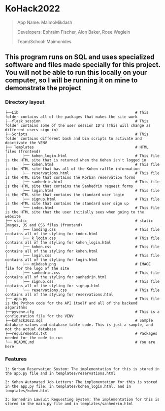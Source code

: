 # KoHack2022 
> App Name: MaimoMikdash
> 
> Developers: Ephraim Fischer, Alon Baker, Roee Weglein
> 
> Team/School: Maimonides
## This program runs on SQL and uses specialized software and files made specially for this project. You will not be able to run this locally on your computer, so I will be running it on mine to demonstrate the project
### Directory layout

    ├──Lib                                                     # This folder contains all of the packages that makes the site work
    ├──flask_session                                           # This folder contains some of the user session ID's (This will change as different users sign in)
    ├──Scripts                                                 # This folder contains different bash and bin scripts to activate and deactivate the VENV
    ├── Templates                                              # HTML files (frontend)
    │       ├── kohen_login.html                               # This file is the HTML site that is returned when the Kohen isn't logged in
    │       ├── kohen.html                                     # This file is the HTML site that has all of the Kohen raffle information
    │       ├── reservations.html                              # This file is the HTML site that contains the Korban reservation forms
    │       ├── sanhedrin.html                                 # This file is the HTML site that contains the Sanhedrin request forms
    │       ├── login.html                                     # This file is the HTML site that contains the standard user login
    │       ├── signup.html                                    # This file is the HTML site that contains the standard user sign up
    │       └── index.html                                     # This file is the HTML site that the user initially sees when going to the website
    ├── static                                                 # static Images, JS and CSS files (frontend)
    │       ├── landing.css                                    # This file contains all of the styling for index.html
    │       ├── k_login.css                                    # This file contains all of the styling for kohen_login.html
    │       ├── kohen.css                                      # This file contains all of the styling for kohen.html
    │       ├── login.css                                      # This file contains all of the styling for login.html
    │       ├── mikdash.png                                    # IMAGE file for the logo of the site
    │       ├── sanhedrin.css                                  # This file contains all of the styling for sanhedrin.html
    │       ├── signup.css                                     # This file contains all of the styling for signup.html
    │       └── reservations.css                               # This file contains all of the styling for reservations.html
    ├── app.py                                                 # This file is the Python code for the API itself and all of the backend algorithms
    ├──pyvenv.cfg                                              # This is a configuration file for the VENV
    ├──kohack2022.sql                                          # Sample database values and database table code. This is just a sample, and not the actual database
    ├──requirements.txt                                        # Packages needed for the code to run
    └── README.md                                              # You are here


### Features

    1: Korban Reservation System: The implementation for this is stored in the app.py file and in templates/reservations.html

    2: Kohen Automated Job Lottery: The implementation for this is stored in the app.py file, in templates/kohen_login.html, and in templates/kohen.html

    3: Sanhedrin Lawsuit Requesting System: The implementation for this is stored in the main.py file and in templates/sanhedrin.html
